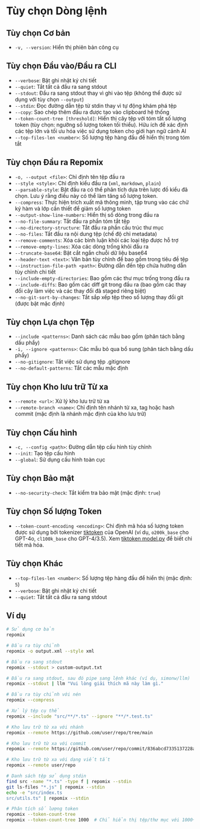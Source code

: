 # Tùy chọn Dòng lệnh

## Tùy chọn Cơ bản
- `-v, --version`: Hiển thị phiên bản công cụ

## Tùy chọn Đầu vào/Đầu ra CLI
- `--verbose`: Bật ghi nhật ký chi tiết
- `--quiet`: Tắt tất cả đầu ra sang stdout
- `--stdout`: Đầu ra sang stdout thay vì ghi vào tệp (không thể được sử dụng với tùy chọn `--output`)
- `--stdin`: Đọc đường dẫn tệp từ stdin thay vì tự động khám phá tệp
- `--copy`: Sao chép thêm đầu ra được tạo vào clipboard hệ thống
- `--token-count-tree [threshold]`: Hiển thị cây tệp với tóm tắt số lượng token (tùy chọn: ngưỡng số lượng token tối thiểu). Hữu ích để xác định các tệp lớn và tối ưu hóa việc sử dụng token cho giới hạn ngữ cảnh AI
- `--top-files-len <number>`: Số lượng tệp hàng đầu để hiển thị trong tóm tắt

## Tùy chọn Đầu ra Repomix
- `-o, --output <file>`: Chỉ định tên tệp đầu ra
- `--style <style>`: Chỉ định kiểu đầu ra (`xml`, `markdown`, `plain`)
- `--parsable-style`: Bật đầu ra có thể phân tích dựa trên lược đồ kiểu đã chọn. Lưu ý rằng điều này có thể làm tăng số lượng token.
- `--compress`: Thực hiện trích xuất mã thông minh, tập trung vào các chữ ký hàm và lớp cần thiết để giảm số lượng token
- `--output-show-line-numbers`: Hiển thị số dòng trong đầu ra
- `--no-file-summary`: Tắt đầu ra phần tóm tắt tệp
- `--no-directory-structure`: Tắt đầu ra phần cấu trúc thư mục
- `--no-files`: Tắt đầu ra nội dung tệp (chế độ chỉ metadata)
- `--remove-comments`: Xóa các bình luận khỏi các loại tệp được hỗ trợ
- `--remove-empty-lines`: Xóa các dòng trống khỏi đầu ra
- `--truncate-base64`: Bật cắt ngắn chuỗi dữ liệu base64
- `--header-text <text>`: Văn bản tùy chỉnh để bao gồm trong tiêu đề tệp
- `--instruction-file-path <path>`: Đường dẫn đến tệp chứa hướng dẫn tùy chỉnh chi tiết
- `--include-empty-directories`: Bao gồm các thư mục trống trong đầu ra
- `--include-diffs`: Bao gồm các diff git trong đầu ra (bao gồm các thay đổi cây làm việc và các thay đổi đã staged riêng biệt)
- `--no-git-sort-by-changes`: Tắt sắp xếp tệp theo số lượng thay đổi git (được bật mặc định)

## Tùy chọn Lựa chọn Tệp
- `--include <patterns>`: Danh sách các mẫu bao gồm (phân tách bằng dấu phẩy)
- `-i, --ignore <patterns>`: Các mẫu bỏ qua bổ sung (phân tách bằng dấu phẩy)
- `--no-gitignore`: Tắt việc sử dụng tệp .gitignore
- `--no-default-patterns`: Tắt các mẫu mặc định

## Tùy chọn Kho lưu trữ Từ xa
- `--remote <url>`: Xử lý kho lưu trữ từ xa
- `--remote-branch <name>`: Chỉ định tên nhánh từ xa, tag hoặc hash commit (mặc định là nhánh mặc định của kho lưu trữ)

## Tùy chọn Cấu hình
- `-c, --config <path>`: Đường dẫn tệp cấu hình tùy chỉnh
- `--init`: Tạo tệp cấu hình
- `--global`: Sử dụng cấu hình toàn cục

## Tùy chọn Bảo mật
- `--no-security-check`: Tắt kiểm tra bảo mật (mặc định: `true`)

## Tùy chọn Số lượng Token
- `--token-count-encoding <encoding>`: Chỉ định mã hóa số lượng token được sử dụng bởi tokenizer [tiktoken](https://github.com/openai/tiktoken) của OpenAI (ví dụ, `o200k_base` cho GPT-4o, `cl100k_base` cho GPT-4/3.5). Xem [tiktoken model.py](https://github.com/openai/tiktoken/blob/main/tiktoken/model.py#L24) để biết chi tiết mã hóa.

## Tùy chọn Khác
- `--top-files-len <number>`: Số lượng tệp hàng đầu để hiển thị (mặc định: `5`)
- `--verbose`: Bật ghi nhật ký chi tiết
- `--quiet`: Tắt tất cả đầu ra sang stdout

## Ví dụ

```bash
# Sử dụng cơ bản
repomix

# Đầu ra tùy chỉnh
repomix -o output.xml --style xml

# Đầu ra sang stdout
repomix --stdout > custom-output.txt

# Đầu ra sang stdout, sau đó pipe sang lệnh khác (ví dụ, simonw/llm)
repomix --stdout | llm "Vui lòng giải thích mã này làm gì."

# Đầu ra tùy chỉnh với nén
repomix --compress

# Xử lý tệp cụ thể
repomix --include "src/**/*.ts" --ignore "**/*.test.ts"

# Kho lưu trữ từ xa với nhánh
repomix --remote https://github.com/user/repo/tree/main

# Kho lưu trữ từ xa với commit
repomix --remote https://github.com/user/repo/commit/836abcd7335137228ad77feb28655d85712680f1

# Kho lưu trữ từ xa với dạng viết tắt
repomix --remote user/repo

# Danh sách tệp sử dụng stdin
find src -name "*.ts" -type f | repomix --stdin
git ls-files "*.js" | repomix --stdin
echo -e "src/index.ts
src/utils.ts" | repomix --stdin

# Phân tích số lượng token
repomix --token-count-tree
repomix --token-count-tree 1000  # Chỉ hiển thị tệp/thư mục với 1000+ token
```